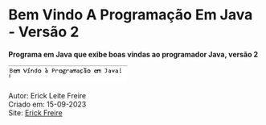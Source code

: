 # Bem Vindo A Programação Em Java - Versão 2

**Programa em Java que exibe boas vindas ao programador Java, versão 2**

![Bem Vindo A Programação Em Java! - Versão 2](bemvindo2.png)

Autor: Erick Leite Freire<br>
Criado em: 15-09-2023<br>
Site: [Erick Freire](https://www.erickfreire.com.br)<br>
